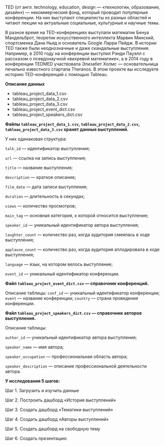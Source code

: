 TED (от англ. technology, education, design — «технологии, образование, дизайн») — некоммерческий фонд, который проводит популярные конференции. На них выступают специалисты из разных областей и читают лекции на актуальные социальные, культурные и научные темы. 

В разное время на TED-конференциях выступали математик Бенуа Мандельброт, теоретик искусственного интеллекта Марвин Минский, спортсменка Дана Ньяд и основатель Google Ларри Пейдж. В истории TED также были неоднозначные и даже скандальные выступления. Например, в 2010 году на конференции выступил Рэнди Пауэлл с рассказом о псевдонаучной «вихревой математике», а в 2014 году в конференции TEDMED участвовала Элизабет Холмс — основательница печально известного стартапа Theranos.
В этом проекте вы исследуете историю TED-конференций с помощью Tableau.

**Описание данных**
- tableau_project_data_1.csv
- tableau_project_data_2.csv
- tableau_project_data_3.csv
- tableau_project_event_dict.csv
- tableau_project_speakers_dict.csv

**Файлы `tableau_project_data_1.csv`, `tableau_project_data_2.csv`, `tableau_project_data_3.csv` хранят данные выступлений.**

У них одинаковая структура:

`talk_id` — идентификатор выступления;

`url` — ссылка на запись выступления;

`title` — название выступления;

`description` — краткое описание;

`film_date` — дата записи выступления;

`duration` — длительность в секундах;

`views` — количество просмотров;

`main_tag` — основная категория, к которой относится выступление;

`speaker_id` — уникальный идентификатор автора выступления;

`laughter_count` — количество раз, когда аудитория смеялась в ходе выступления;

`applause_count` — количество раз, когда аудитория аплодировала в ходе выступления;

`language` — язык, на котором велось выступление;

`event_id` — уникальный идентификатор конференции.



**Файл `tableau_project_event_dict.csv` — справочник конференций.** 

Описание таблицы:
`conf_id` — уникальный идентификатор конференции;
`event` — название конференции;
`country` — страна проведения конференции.


**Файл `tableau_project_speakers_dict.csv` — справочник авторов выступления.**

Описание таблицы:

`author_id` — уникальный идентификатор автора выступления;

`speaker_name` — имя автора;

`speaker_occupation` — профессиональная область автора;

`speaker_description` — описание профессиональной деятельности автора.


**У исследования 5 шагов:**

Шаг 1. Загрузить и изучить данные

Шаг 2. Построить дашборд «История выступлений»

Шаг 3. Создать дашборд «Тематики выступлений»

Шаг 4. Создать дашборд «Авторы выступлений»

Шаг 5. Создать дашборд на свободную тему

Шаг 6. Создать презентацию

